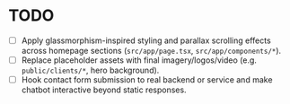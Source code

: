 # TODO

- [ ] Apply glassmorphism-inspired styling and parallax scrolling effects across homepage sections (`src/app/page.tsx`, `src/app/components/*`).
- [ ] Replace placeholder assets with final imagery/logos/video (e.g. `public/clients/*`, hero background).
- [ ] Hook contact form submission to real backend or service and make chatbot interactive beyond static responses.
